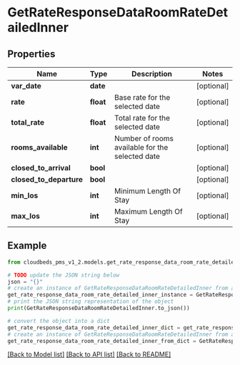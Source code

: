 # GetRateResponseDataRoomRateDetailedInner


## Properties

Name | Type | Description | Notes
------------ | ------------- | ------------- | -------------
**var_date** | **date** |  | [optional] 
**rate** | **float** | Base rate for the selected date | [optional] 
**total_rate** | **float** | Total rate for the selected date | [optional] 
**rooms_available** | **int** | Number of rooms available for the selected date | [optional] 
**closed_to_arrival** | **bool** |  | [optional] 
**closed_to_departure** | **bool** |  | [optional] 
**min_los** | **int** | Minimum Length Of Stay | [optional] 
**max_los** | **int** | Maximum Length Of Stay | [optional] 

## Example

```python
from cloudbeds_pms_v1_2.models.get_rate_response_data_room_rate_detailed_inner import GetRateResponseDataRoomRateDetailedInner

# TODO update the JSON string below
json = "{}"
# create an instance of GetRateResponseDataRoomRateDetailedInner from a JSON string
get_rate_response_data_room_rate_detailed_inner_instance = GetRateResponseDataRoomRateDetailedInner.from_json(json)
# print the JSON string representation of the object
print(GetRateResponseDataRoomRateDetailedInner.to_json())

# convert the object into a dict
get_rate_response_data_room_rate_detailed_inner_dict = get_rate_response_data_room_rate_detailed_inner_instance.to_dict()
# create an instance of GetRateResponseDataRoomRateDetailedInner from a dict
get_rate_response_data_room_rate_detailed_inner_from_dict = GetRateResponseDataRoomRateDetailedInner.from_dict(get_rate_response_data_room_rate_detailed_inner_dict)
```
[[Back to Model list]](../README.md#documentation-for-models) [[Back to API list]](../README.md#documentation-for-api-endpoints) [[Back to README]](../README.md)


